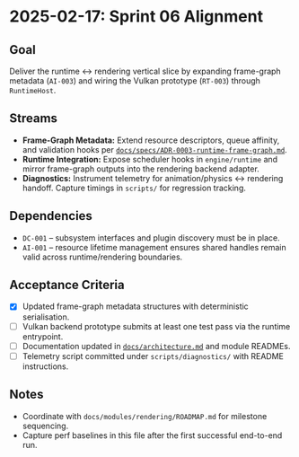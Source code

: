 # 2025-02-17: Sprint 06 Alignment

## Goal
Deliver the runtime ↔ rendering vertical slice by expanding frame-graph metadata (`AI-003`) and wiring the Vulkan prototype (`RT-003`) through `RuntimeHost`.

## Streams
- **Frame-Graph Metadata:** Extend resource descriptors, queue affinity, and validation hooks per [`docs/specs/ADR-0003-runtime-frame-graph.md`](../specs/ADR-0003-runtime-frame-graph.md).
- **Runtime Integration:** Expose scheduler hooks in `engine/runtime` and mirror frame-graph outputs into the rendering backend adapter.
- **Diagnostics:** Instrument telemetry for animation/physics ↔ rendering handoff. Capture timings in `scripts/` for regression tracking.

## Dependencies
- `DC-001` – subsystem interfaces and plugin discovery must be in place.
- `AI-001` – resource lifetime management ensures shared handles remain valid across runtime/rendering boundaries.

## Acceptance Criteria
- [x] Updated frame-graph metadata structures with deterministic serialisation.
- [ ] Vulkan backend prototype submits at least one test pass via the runtime entrypoint.
- [ ] Documentation updated in [`docs/architecture.md`](../architecture.md) and module READMEs.
- [ ] Telemetry script committed under `scripts/diagnostics/` with README instructions.

## Notes
- Coordinate with `docs/modules/rendering/ROADMAP.md` for milestone sequencing.
- Capture perf baselines in this file after the first successful end-to-end run.
